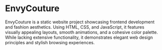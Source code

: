 # EnvyCouture
EnvyCouture is a static website project showcasing frontend development and fashion aesthetics. Using HTML, CSS, and JavaScript, it features visually appealing layouts, smooth animations, and a cohesive color palette. While lacking extensive functionality, it demonstrates elegant web design principles and stylish browsing experiences.
